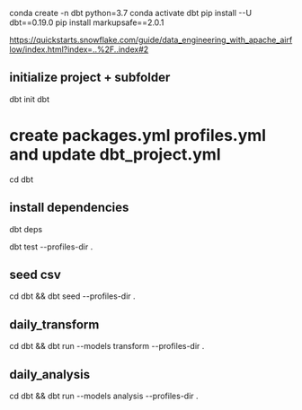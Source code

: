 conda create -n dbt python=3.7
conda activate dbt
pip install --U dbt==0.19.0
pip install markupsafe==2.0.1

https://quickstarts.snowflake.com/guide/data_engineering_with_apache_airflow/index.html?index=..%2F..index#2

## initialize project + subfolder
dbt init dbt

# create packages.yml profiles.yml and update dbt_project.yml

cd dbt

## install dependencies
dbt deps


dbt test --profiles-dir .

## seed csv
cd dbt && dbt seed --profiles-dir .

## daily_transform
cd dbt && dbt run --models transform --profiles-dir .

## daily_analysis
cd dbt && dbt run --models analysis --profiles-dir .